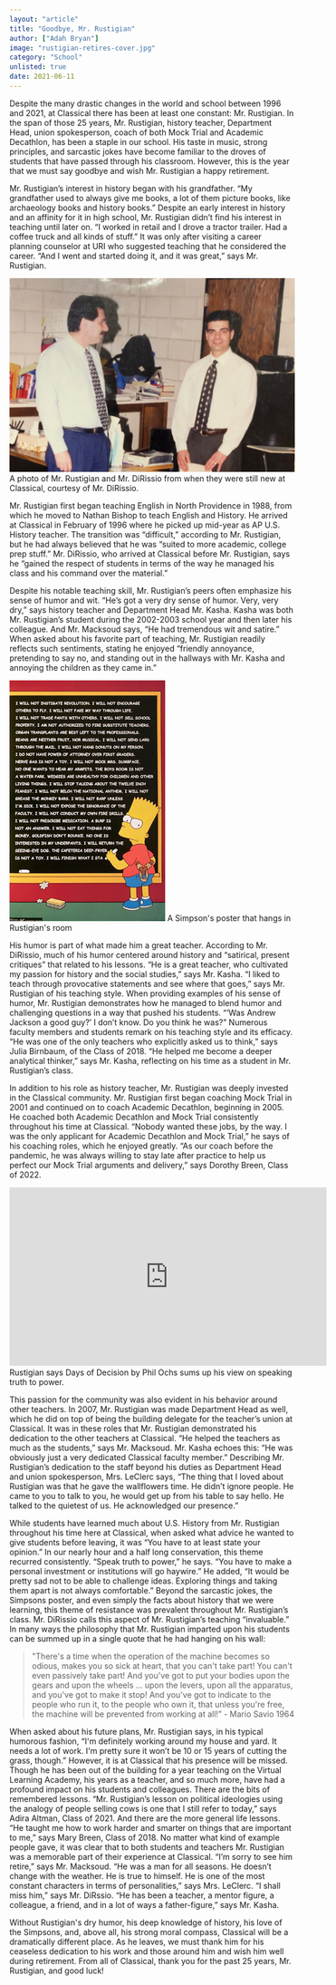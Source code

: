```yaml
---
layout: "article"
title: "Goodbye, Mr. Rustigian"
author: ["Adah Bryan"]
image: "rustigian-retires-cover.jpg"
category: "School"
unlisted: true
date: 2021-06-11
---
```

Despite the many drastic changes in the world and school between 1996 and 2021, at Classical there has been at least one constant: Mr. Rustigian. In the span of those 25 years, Mr. Rustigian, history teacher, Department Head, union spokesperson, coach of both Mock Trial and Academic Decathlon, has been a staple in our school. His taste in music, strong principles, and sarcastic jokes have become familiar to the droves of students that have passed through his classroom. However, this is the year that we must say goodbye and wish Mr. Rustigian a happy retirement.

Mr. Rustigian’s interest in history began with his grandfather. “My grandfather used to always give me books, a lot of them picture books, like archaeology books and history books.” Despite an early interest in history and an affinity for it in high school, Mr. Rustigian didn’t find his interest in teaching until later on. “I worked in retail and I drove a tractor trailer. Had a coffee truck and all kinds of stuff.” It was only after visiting a career planning counselor at URI who suggested teaching that he considered the career. “And I went and started doing it, and it was great,” says Mr. Rustigian.

![Mr. Rustigian and DiRissio](/assets/images/rustigian-retires-image.jpg)
<span>A photo of Mr. Rustigian and Mr. DiRissio from when they were still new at Classical, courtesy of Mr. DiRissio.</span>

Mr. Rustigian first began teaching English in North Providence in 1988, from which he moved to Nathan Bishop to teach English and History. He arrived at Classical in February of 1996 where he picked up mid-year as AP U.S. History teacher. The transition was “difficult,” according to Mr. Rustigian, but he had always believed that he was “suited to more academic, college prep stuff.” Mr. DiRissio, who arrived at Classical before Mr. Rustigian, says he “gained the respect of students in terms of the way he managed his class and his command over the material.”

Despite his notable teaching skill, Mr. Rustigian’s peers often emphasize his sense of humor and wit. “He’s got a very dry sense of humor. Very, very dry,” says history teacher and Department Head Mr. Kasha. Kasha was both Mr. Rustigian’s student during the 2002-2003 school year and then later his colleague. And Mr. Macksoud says, “He had tremendous wit and satire.” When asked about his favorite part of teaching, Mr. Rustigian readily reflects such sentiments, stating he enjoyed “friendly annoyance, pretending to say no, and standing out in the hallways with Mr. Kasha and annoying the children as they came in.”

![Mr. Rustigian's Simpson Poster](/assets/images/i-will-not-instigate-revolution.jpeg)
<span>A Simpson's poster that hangs in Rustigian's room</span>

His humor is part of what made him a great teacher. According to Mr. DiRissio, much of his humor centered around history and “satirical, present critiques” that related to his lessons. “He is a great teacher, who cultivated my passion for history and the social studies,” says Mr. Kasha. “I liked to teach through provocative statements and see where that goes,” says Mr. Rustigian of his teaching style. When providing examples of his sense of humor, Mr. Rustigian demonstrates how he managed to blend humor and challenging questions in a way that pushed his students. “‘Was Andrew Jackson a good guy?’ I don’t know. Do you think he was?” Numerous faculty members and students remark on his teaching style and its efficacy. “He was one of the only teachers who explicitly asked us to think,” says Julia Birnbaum, of the Class of 2018. “He helped me become a deeper analytical thinker,” says Mr. Kasha, reflecting on his time as a student in Mr. Rustigian’s class.

In addition to his role as history teacher, Mr. Rustigian was deeply invested in the Classical community. Mr. Rustigian first began coaching Mock Trial in 2001 and continued on to coach Academic Decathlon, beginning in 2005. He coached both Academic Decathlon and Mock Trial consistently throughout his time at Classical. “Nobody wanted these jobs, by the way. I was the only applicant for Academic Decathlon and Mock Trial,” he says of his coaching roles, which he enjoyed greatly. “As our coach before the pandemic, he was always willing to stay late after practice to help us perfect our Mock Trial arguments and delivery,” says Dorothy Breen, Class of 2022.

<iframe width="560" height="315" src="https://www.youtube-nocookie.com/embed/wAoh3PYOY4U" title="YouTube video player" frameborder="0" allow="autoplay; encrypted-media; picture-in-picture" allowfullscreen></iframe>
<span>Rustigian says Days of Decision by Phil Ochs sums up his view on speaking truth to power.</span>

This passion for the community was also evident in his behavior around other teachers. In 2007, Mr. Rustigian was made Department Head as well, which he did on top of being the building delegate for the teacher’s union at Classical. It was in these roles that Mr. Rustigian demonstrated his dedication to the other teachers at Classical. “He helped the teachers as much as the students,” says Mr. Macksoud. Mr. Kasha echoes this: “He was obviously just a very dedicated Classical faculty member.” Describing Mr. Rustigian’s dedication to the staff beyond his duties as Department Head and union spokesperson, Mrs. LeClerc says, “The thing that I loved about Rustigian was that he gave the wallflowers time. He didn’t ignore people. He came to you to talk to you, he would get up from his table to say hello. He talked to the quietest of us. He acknowledged our presence.”

While students have learned much about U.S. History from Mr. Rustigian throughout his time here at Classical, when asked what advice he wanted to give students before leaving, it was “You have to at least state your opinion.” In our nearly hour and a half long conservation, this theme recurred consistently. “Speak truth to power,” he says. “You have to make a personal investment or institutions will go haywire.” He added, “It would be pretty sad not to be able to challenge ideas. Exploring things and taking them apart is not always comfortable.” Beyond the sarcastic jokes, the Simpsons poster, and even simply the facts about history that we were learning, this theme of resistance was prevalent throughout Mr. Rustigian’s class. Mr. DiRissio calls this aspect of Mr. Rustigian’s teaching “invaluable.” In many ways the philosophy that Mr. Rustigian imparted upon his students can be summed up in a single quote that he had hanging on his wall:

> "There's a time when the operation of the machine becomes so odious, makes you so sick at heart, that you can't take part! You can't even passively take part! And you've got to put your bodies upon the gears and upon the wheels ... upon the levers, upon all the apparatus, and you've got to make it stop! And you've got to indicate to the people who run it, to the people who own it, that unless you're free, the machine will be prevented from working at all!” - Mario Savio 1964

When asked about his future plans, Mr. Rustigian says, in his typical humorous fashion, “I'm definitely working around my house and yard. It needs a lot of work. I'm pretty sure it won’t be 10 or 15 years of cutting the grass, though.” However, it is at Classical that his presence will be missed. Though he has been out of the building for a year teaching on the Virtual Learning Academy, his years as a teacher, and so much more, have had a profound impact on his students and colleagues. There are the bits of remembered lessons. “Mr. Rustigian’s lesson on political ideologies using the analogy of people selling cows is one that I still refer to today,” says Adira Altman, Class of 2021. And there are the more general life lessons. “He taught me how to work harder and smarter on things that are important to me,” says Mary Breen, Class of 2018. No matter what kind of example people gave, it was clear that to both students and teachers Mr. Rustigian was a memorable part of their experience at Classical. “I’m sorry to see him retire,” says Mr. Macksoud. “He was a man for all seasons. He doesn’t change with the weather. He is true to himself. He is one of the most constant characters in terms of personalities,” says Mrs. LeClerc. “I shall miss him,” says Mr. DiRssio. “He has been a teacher, a mentor figure, a colleague, a friend, and in a lot of ways a father-figure,” says Mr. Kasha.

Without Rustigian's dry humor, his deep knowledge of history, his love of the Simpsons, and, above all, his strong moral compass, Classical will be a dramatically different place. As he leaves, we must thank him for his ceaseless dedication to his work and those around him and wish him well during retirement. From all of Classical, thank you for the past 25 years, Mr. Rustigian, and good luck!
